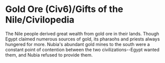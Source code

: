 # Gold Ore (Civ6)/Gifts of the Nile/Civilopedia

The Nile people derived great wealth from gold ore in their lands. Though Egypt claimed numerous sources of gold, its pharaohs and priests always hungered for more. Nubia's abundant gold mines to the south were a constant point of contention between the two civilizations--Egypt wanted them, and Nubia refused to provide them.